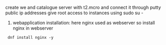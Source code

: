 create we and catalogue server with t2.mcro  and connect it through putty public ip addresses
give root access to instances using sudo su -
1. webapplication installation: here nginx used as webserver so install nginx in webserver
```````````````
 dnf install nginx -y
`````````````````


